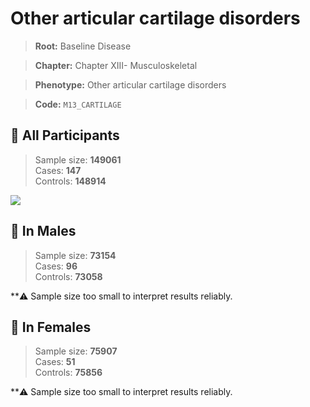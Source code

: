 # Other articular cartilage disorders

> **Root:** Baseline Disease  

> **Chapter:** Chapter XIII- Musculoskeletal  

> **Phenotype:** Other articular cartilage disorders  

> **Code:** `M13_CARTILAGE`

## 🧪 All Participants  
> Sample size: **149061**  
> Cases: **147**  
> Controls: **148914**
<img src="/Disease/Figures/ALL/Baseline/M13_CARTILAGE.png"/>
<CsvTable src="/Disease_Data/ALL/Baseline/LG_M13_CARTILAGE.csv" label="🔍 View full results" />

## 👨 In Males  
> Sample size: **73154**  
> Cases: **96**  
> Controls: **73058**

**⚠️ Sample size too small to interpret results reliably.

## 👩 In Females  
> Sample size: **75907**  
> Cases: **51**  
> Controls: **75856**

**⚠️ Sample size too small to interpret results reliably.
